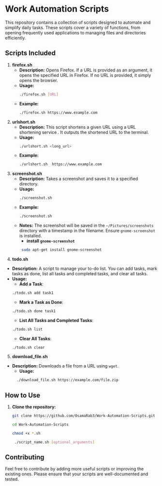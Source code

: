# Work Automation Scripts

This repository contains a collection of scripts designed to automate and simplify daily tasks. These scripts cover a variety of functions, from opening frequently used applications to managing files and directories efficiently.

## Scripts Included

1. **firefox.sh**
   - **Description:** Opens Firefox. If a URL is provided as an argument, it opens the specified URL in Firefox. If no URL is provided, it simply opens the browser.
   - **Usage:**
     ```bash
     ./firefox.sh [URL]
     ```
   - **Example:**
     ```bash
     ./firefox.sh https://www.example.com
     ```
2. **urlshort.sh**
   - **Description:** This script shortens a given URL using a URL shortening service . It outputs the shortened URL to the terminal.
   - **Usage:**
     ```bash
     ./urlshort.sh <long_url>
     ```
   - **Example:**
     ```bash
     ./urlshort.sh  https://www.example.com
     ```
3. **screenshot.sh**
   - **Description:** Takes a screenshot and saves it to a specified directory.
   - **Usage:** 
     ```bash
     ./screenshot.sh
     ```
   - **Example:**
     ```bash
     ./screenshot.sh
     ```
   - **Notes:** The screenshot will be saved in the `~/Pictures/screenshots` directory with a timestamp in the filename. Ensure `gnome-screenshot` is installed.
      - **install  `gnome-screenshot`**
      ```bash
       sudo apt-get install gnome-screenshot
       ```
4. **todo.sh**
  - **Description:** A script to manage your to-do list. You can add tasks, mark tasks as done, list all tasks and completed tasks, and clear all tasks.
   - **Usage:** 
      - **Add a Task**:
      ```bash
      ./todo.sh add task1
       ```
      - **Mark a Task as Done**:
      ```bash
      ./todo.sh done task1
      ```
      - **List All Tasks and Completed Tasks**:
      ```bash
      ./todo.sh list
      ```
      - **Clear All Tasks**:  
      ```bash
      ./todo.sh clear
      ```
  

5. **download_file.sh**
  - **Description:**  Downloads a file from a URL using `wget`.
    - **Usage:** 
    ```bash
      ./download_file.sh https://example.com/file.zip
      ```

## How to Use

1. **Clone the repository:**
   ```bash
   git clone https://github.com/OsamaRab3/Work-Automation-Scripts.git

   cd Work-Automation-Scripts

   chmod +x *.sh

    ./script_name.sh [optional_arguments]


   ``` 
## Contributing

Feel free to contribute by adding more useful scripts or improving the existing ones. Please ensure that your scripts are well-documented and tested.